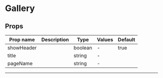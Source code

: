 # Gallery

## Props

| Prop name  | Description | Type    | Values | Default |
| ---------- | ----------- | ------- | ------ | ------- |
| showHeader |             | boolean | -      | true    |
| title      |             | string  | -      |         |
| pageName   |             | string  | -      |         |

---
